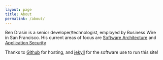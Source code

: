 ```yaml
---
layout: page
title: About
permalink: /about/
---
```


Ben Drasin is a senior developer/technologist, employed by Business Wire in San Francisco.  His current areas of focus are [Software Architecture](http://en.wikipedia.org/wiki/Software_architecture) and [Application Security](http://en.wikipedia.org/wiki/Application_security)

Thanks to [Github](http://www.github.com) for hosting, and [jekyll](http://jekyllrb.com/) for the software use to run this site!

